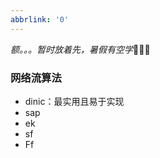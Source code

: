 ```yaml
---
abbrlink: '0'
---
```









*额。。。暂时放着先，暑假有空学*🤣🤣🤣





















### 网络流算法

* dinic：最实用且易于实现
* sap
* ek
* sf
* Ff



